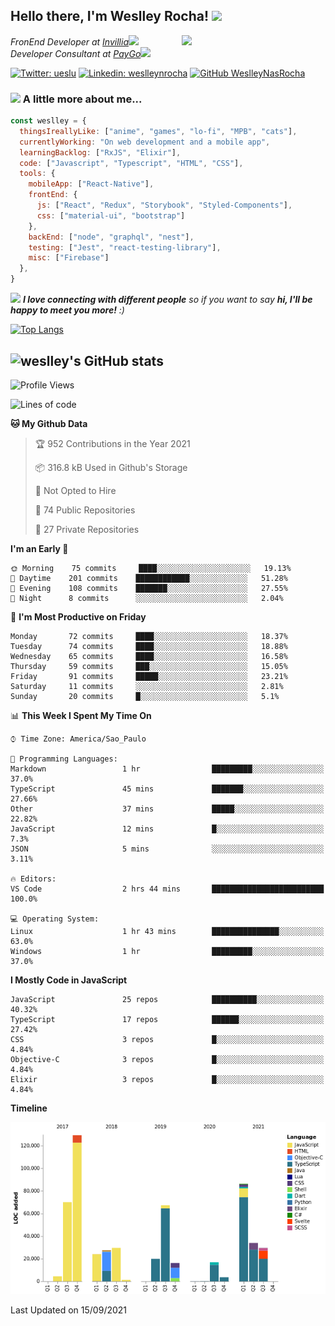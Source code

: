 <h2> Hello there, I'm Weslley Rocha! <img src="https://media.giphy.com/media/fx5E5RjtqBltDFKEO9/giphy.gif" width="50"></h2>
<img align='right' src="https://media1.tenor.com/images/27d8aae6d60c3576150e1f4d7a932791/tenor.gif" width="230">
<p><em>FronEnd Developer at <a href="http://www.invillia.com">Invillia</a><img src="https://media.giphy.com/media/QBA0hheefI83XJL7Sl/giphy.gif" width="30"></br>Developer Consultant at <a href="https://www.paygo.com.br">PayGo</a><img src="https://media.giphy.com/media/WUlplcMpOCEmTGBtBW/giphy.gif" width="30">
</em></p>



[![Twitter: ueslu](https://img.shields.io/twitter/follow/ueslu?style=social)](https://twitter.com/ueslu)
[![Linkedin: weslleynrocha](https://img.shields.io/badge/-weslleynrocha-blue?style=flat-square&logo=Linkedin&logoColor=white&link=https://www.linkedin.com/in/weslleynrocha/)](https://www.linkedin.com/in/weslleynrocha/)
[![GitHub WeslleyNasRocha](https://img.shields.io/github/followers/WeslleyNasRocha?label=follow&style=social)](https://github.com/WeslleyNasRocha)


### <img src="https://media.giphy.com/media/VgCDAzcKvsR6OM0uWg/giphy.gif" width="50"> A little more about me...  

```javascript
const weslley = {
  thingsIreallyLike: ["anime", "games", "lo-fi", "MPB", "cats"],
  currentlyWorking: "On web development and a mobile app",
  learningBacklog: ["RxJS", "Elixir"],
  code: ["Javascript", "Typescript", "HTML", "CSS"],
  tools: {
    mobileApp: ["React-Native"],
    frontEnd: {
      js: ["React", "Redux", "Storybook", "Styled-Components"],
      css: ["material-ui", "bootstrap"]
    },
    backEnd: ["node", "graphql", "nest"],
    testing: ["Jest", "react-testing-library"],
    misc: ["Firebase"]
  },
}
```

<img src="https://media.giphy.com/media/LnQjpWaON8nhr21vNW/giphy.gif" width="60"> <em><b>I love connecting with different people</b> so if you want to say <b>hi, I'll be happy to meet you more!</b> :)</em>

[![Top Langs](https://github-readme-stats.vercel.app/api/top-langs/?username=weslleynasrocha&theme=dracula)](https://github.com/weslleynasrocha/github-readme-stats)

![weslley's GitHub stats](https://github-readme-stats.vercel.app/api?username=weslleynasrocha&show_icons=true&theme=dracula)
---

<!--START_SECTION:waka-->
![Profile Views](http://img.shields.io/badge/Profile%20Views-0-blue)

![Lines of code](https://img.shields.io/badge/From%20Hello%20World%20I%27ve%20Written-559813%20lines%20of%20code-blue)

**🐱 My Github Data** 

> 🏆 952 Contributions in the Year 2021
 > 
> 📦 316.8 kB Used in Github's Storage 
 > 
> 🚫 Not Opted to Hire
 > 
> 📜 74 Public Repositories 
 > 
> 🔑 27 Private Repositories  
 > 
**I'm an Early 🐤** 

```text
🌞 Morning    75 commits     ████░░░░░░░░░░░░░░░░░░░░░   19.13% 
🌆 Daytime    201 commits    ████████████░░░░░░░░░░░░░   51.28% 
🌃 Evening    108 commits    ███████░░░░░░░░░░░░░░░░░░   27.55% 
🌙 Night      8 commits      ░░░░░░░░░░░░░░░░░░░░░░░░░   2.04%

```
📅 **I'm Most Productive on Friday** 

```text
Monday       72 commits     ████░░░░░░░░░░░░░░░░░░░░░   18.37% 
Tuesday      74 commits     ████░░░░░░░░░░░░░░░░░░░░░   18.88% 
Wednesday    65 commits     ████░░░░░░░░░░░░░░░░░░░░░   16.58% 
Thursday     59 commits     ███░░░░░░░░░░░░░░░░░░░░░░   15.05% 
Friday       91 commits     █████░░░░░░░░░░░░░░░░░░░░   23.21% 
Saturday     11 commits     ░░░░░░░░░░░░░░░░░░░░░░░░░   2.81% 
Sunday       20 commits     █░░░░░░░░░░░░░░░░░░░░░░░░   5.1%

```


📊 **This Week I Spent My Time On** 

```text
⌚︎ Time Zone: America/Sao_Paulo

💬 Programming Languages: 
Markdown                 1 hr                █████████░░░░░░░░░░░░░░░░   37.0% 
TypeScript               45 mins             ███████░░░░░░░░░░░░░░░░░░   27.66% 
Other                    37 mins             █████░░░░░░░░░░░░░░░░░░░░   22.82% 
JavaScript               12 mins             █░░░░░░░░░░░░░░░░░░░░░░░░   7.3% 
JSON                     5 mins              ░░░░░░░░░░░░░░░░░░░░░░░░░   3.11%

🔥 Editors: 
VS Code                  2 hrs 44 mins       █████████████████████████   100.0%

💻 Operating System: 
Linux                    1 hr 43 mins        ███████████████░░░░░░░░░░   63.0% 
Windows                  1 hr                █████████░░░░░░░░░░░░░░░░   37.0%

```

**I Mostly Code in JavaScript** 

```text
JavaScript               25 repos            ██████████░░░░░░░░░░░░░░░   40.32% 
TypeScript               17 repos            ██████░░░░░░░░░░░░░░░░░░░   27.42% 
CSS                      3 repos             █░░░░░░░░░░░░░░░░░░░░░░░░   4.84% 
Objective-C              3 repos             █░░░░░░░░░░░░░░░░░░░░░░░░   4.84% 
Elixir                   3 repos             █░░░░░░░░░░░░░░░░░░░░░░░░   4.84%

```


**Timeline**

![Chart not found](https://raw.githubusercontent.com/WeslleyNasRocha/WeslleyNasRocha/master/charts/bar_graph.png) 


 Last Updated on 15/09/2021
<!--END_SECTION:waka-->
